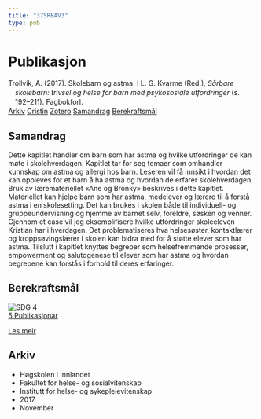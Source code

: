 ```yaml
---
title: "37SRBAV3"
type: pub
---
```

<h1>Publikasjon</h1>
<article id="csl-bib-container-37SRBAV3" class="csl-bib-container">
  <div class="csl-bib-body" style="line-height: 1.35; padding-left: 1em; text-indent:-1em;">
  <div class="csl-entry">Trollvik, A. (2017). Skolebarn og astma. I L. G. Kvarme (Red.), <i>S&#xE5;rbare skolebarn: trivsel og helse for barn med psykososiale utfordringer</i> (s. 192&#x2013;211). Fagbokforl.</div>
</div>
  <div class="csl-bib-buttons">
    <a href="#taxonomy-article-37SRBAV3" class="csl-bib-button">Arkiv</a>
    <a href="https://app.cristin.no/results/show.jsf?id=1514778" alt="Cristin URL" class="csl-bib-button">Cristin</a>
    <a href="http://zotero.org/groups/5402882/items/37SRBAV3" alt="Zotero URL" class="csl-bib-button">Zotero</a>
    <a href="#abstract-article-37SRBAV3" class="csl-bib-button">Samandrag</a>
    <a href="#sdg-article-37SRBAV3" class="csl-bib-button">Berekraftsmål</a>
  </div>
  <div id="csl-bib-meta-container-37SRBAV3"></div>
</article>
<div id="csl-bib-meta-37SRBAV3" class="csl-bib-meta">
  <article id="abstract-article-37SRBAV3" class="abstract-article">
    <h1>Samandrag</h1>
    Dette kapitlet handler om barn som har astma og hvilke utfordringer de kan møte i skolehverdagen. Kapitlet tar for seg temaer som omhandler kunnskap om astma og allergi hos barn. Leseren vil få innsikt i hvordan det kan oppleves for et barn å ha astma og hvordan de erfarer skolehverdagen. Bruk av læremateriellet «Ane og Bronky» beskrives i dette kapitlet. Materiellet kan hjelpe barn som har astma, medelever og lærere til å forstå astma i en skolesetting. Det kan brukes i skolen både til individuell- og gruppeundervisning og hjemme av barnet selv, foreldre, søsken og venner. Gjennom et case vil jeg eksemplifisere hvilke utfordringer skoleeleven Kristian har i hverdagen. Det problematiseres hva helsesøster, kontaktlærer og kroppsøvingslærer i skolen kan bidra med for å støtte elever som har astma. Tilslutt i kapitlet knyttes begreper som helsefremmende prosesser, empowerment og salutogenese til elever som har astma og hvordan begrepene kan forstås i forhold til deres erfaringer.
  </article>
  <article id="sdg-article-37SRBAV3" class="sdg-article">
    <h1>Berekraftsmål</h1>
    <div class="sdg-container"><div id="sdg4" class="sdg"> <img src="{{< params subfolder >}}images/sdg/sdg04_no.png" class="image" alt="SDG 4"> <div class="sdg-overlay"> <a href="{{< params subfolder >}}no/archive/?sdg=4#archive" class="sdg-publication-count"><span>5</span> Publikasjonar</a> <p><a href="NA" class="sdg-read-more">Les meir</a></p> </div> </div></div>
  </article>
  <article id="taxonomy-article-37SRBAV3" class="taxonomy-article">
    <h1>Arkiv</h1>
    <ul>
      <li>Høgskolen i Innlandet</li>
      <li>Fakultet for helse- og sosialvitenskap</li>
      <li>Institutt for helse- og sykepleievitenskap</li>
      <li>2017</li>
      <li>November</li>
    </ul>
  </article>
</div>

